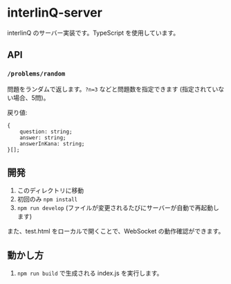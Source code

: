 # interlinQ-server

interlinQ のサーバー実装です。TypeScript を使用しています。

## API

### `/problems/random`

問題をランダムで返します。`?n=3` などと問題数を指定できます (指定されていない場合、5問)。

戻り値:
```
{
    question: string;
    answer: string;
    answerInKana: string;
}[];
```

## 開発

1. このディレクトリに移動
1. 初回のみ `npm install`
1. `npm run develop` (ファイルが変更されるたびにサーバーが自動で再起動します)

また、test.html をローカルで開くことで、WebSocket の動作確認ができます。

## 動かし方

1. `npm run build` で生成される index.js を実行します。
